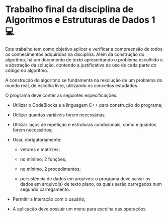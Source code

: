 # Trabalho final da disciplina de Algoritmos e Estruturas de Dados 1 :computer:

Este trabalho tem como objetivo aplicar e verificar a compreensão de todos os conhecimentos adquiridos na disciplina. Além da construção do algoritmo, há um documento de texto apresentando o problema escolhido e a abstração da solução, contendo a justificativa de uso de cada parte do código do algoritmo.

A construção do algoritmo se fundamenta na resolução de um problema do mundo real, de escolha livre, utilizando os conceitos estudados. 

O programa deve conter as seguintes especificações:

- Utilizar o CodeBlocks e a linguagem C++ para construção do programa;

- Utilizar quantas variáveis forem necessárias;

- Utilizar laços de repetição e estruturas condicionais, como e quantos forem necessários;

- Usar, obrigatoriamente: 

  + vetores e matrizes; 

  + no mínimo, 2 funções; 

  + no mínimo, 2 procedimentos; 

  + persistência de dados em arquivos: o programa deve salvar os dados em arquivo(s) de texto plano, os quais serão carregados num segundo carregamento.

- Permitir a interação com o usuário;
- A aplicação deve possuir um menu para escolha das operações.
